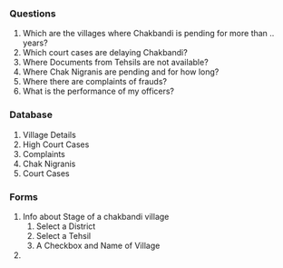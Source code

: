 
### Questions
1. Which are the villages where Chakbandi is pending for more than
   .. years?
2. Which court cases are delaying Chakbandi?
3. Where Documents from Tehsils are not available?
4. Where Chak Nigranis are pending and for how long?
5. Where there are complaints of frauds?
6. What is the performance of my officers?
### Database
  1. Village Details
  2. High Court Cases
  3. Complaints
  4. Chak Nigranis
  5. Court Cases

### Forms
 1. Info about Stage of a chakbandi village
    1. Select a District
    2. Select a Tehsil
    3. A Checkbox and Name of Village
 2. 
